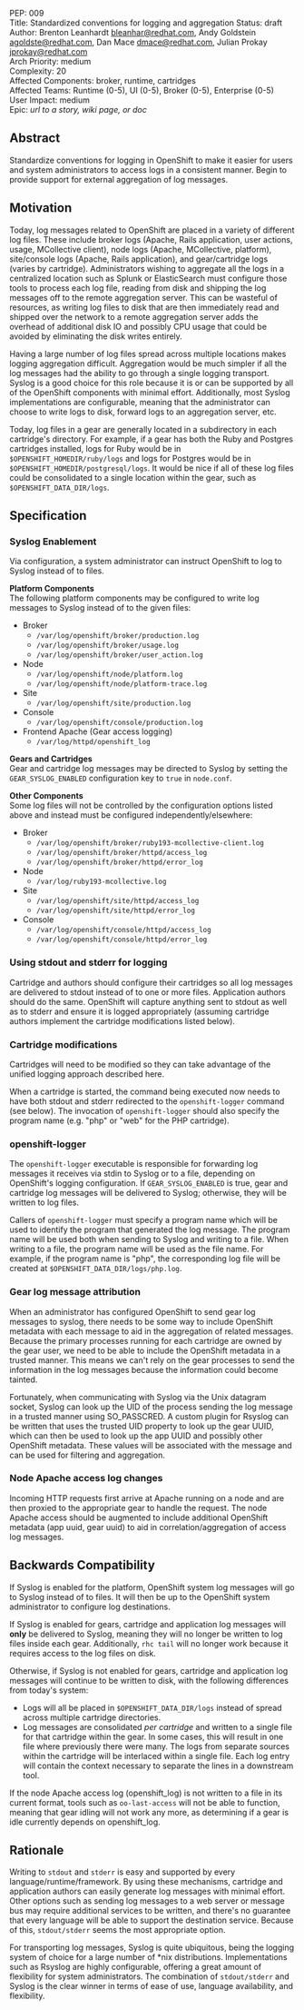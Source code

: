 PEP: 009  
Title: Standardized conventions for logging and aggregation
Status: draft  
Author: Brenton Leanhardt <bleanhar@redhat.com>, Andy Goldstein <agoldste@redhat.com>, Dan Mace <dmace@redhat.com>, Julian Prokay <jprokay@redhat.com>  
Arch Priority: medium  
Complexity: 20  
Affected Components: broker, runtime, cartridges   
Affected Teams: Runtime (0-5), UI (0-5), Broker (0-5), Enterprise (0-5)  
User Impact: medium  
Epic: *url to a story, wiki page, or doc*  

Abstract
--------
Standardize conventions for logging in OpenShift to make it easier for users and system administrators to access logs in a consistent manner. Begin to provide support for external aggregation of log messages.

Motivation
----------
Today, log messages related to OpenShift are placed in a variety of different log files. These include broker logs (Apache, Rails application, user actions, usage, MCollective client), node logs (Apache, MCollective, platform), site/console logs (Apache, Rails application), and gear/cartridge logs (varies by cartridge). Administrators wishing to aggregate all the logs in a centralized location such as Splunk or ElasticSearch must configure those tools to process each log file, reading from disk and shipping the log messages off to the remote aggregation server. This can be wasteful of resources, as writing log files to disk that are then immediately read and shipped over the network to a remote aggregation server adds the overhead of additional disk IO and possibly CPU usage that could be avoided by eliminating the disk writes entirely.

Having a large number of log files spread across multiple locations makes logging aggregation difficult. Aggregation would be much simpler if all the log messages had the ability to go through a single logging transport. Syslog is a good choice for this role because it is or can be supported by all of the OpenShift components with minimal effort. Additionally, most Syslog implementations are configurable, meaning that the administrator can choose to write logs to disk, forward logs to an aggregation server, etc.

Today, log files in a gear are generally located in a subdirectory in each cartridge's directory. For example, if a gear has both the Ruby and Postgres cartridges installed, logs for Ruby would be in `$OPENSHIFT_HOMEDIR/ruby/logs` and logs for Postgres would be in `$OPENSHIFT_HOMEDIR/postgresql/logs`. It would be nice if all of these log files could be consolidated to a single location within the gear, such as `$OPENSHIFT_DATA_DIR/logs`.

Specification
-------------
### Syslog Enablement
Via configuration, a system administrator can instruct OpenShift to log to Syslog instead of to files.

**Platform Components**  
The following platform components may be configured to write log messages to Syslog instead of to the given files:

- Broker
	- `/var/log/openshift/broker/production.log`
	- `/var/log/openshift/broker/usage.log`
	- `/var/log/openshift/broker/user_action.log`
- Node
	- `/var/log/openshift/node/platform.log`
	- `/var/log/openshift/node/platform-trace.log`
- Site
	- `/var/log/openshift/site/production.log`
- Console
	- `/var/log/openshift/console/production.log`
- Frontend Apache (Gear access logging)
  - `/var/log/httpd/openshift_log`

**Gears and Cartridges**  
Gear and cartridge log messages may be directed to Syslog by setting the `GEAR_SYSLOG_ENABLED` configuration key to `true` in `node.conf`.

**Other Components**  
Some log files will not be controlled by the configuration options listed above and instead must be configured independently/elsewhere:

- Broker
	- `/var/log/openshift/broker/ruby193-mcollective-client.log`
	- `/var/log/openshift/broker/httpd/access_log`
	- `/var/log/openshift/broker/httpd/error_log`
- Node
	- `/var/log/ruby193-mcollective.log`
- Site
	- `/var/log/openshift/site/httpd/access_log`
	- `/var/log/openshift/site/httpd/error_log`
- Console
	- `/var/log/openshift/console/httpd/access_log`
	- `/var/log/openshift/console/httpd/error_log`


### Using stdout and stderr for logging
Cartridge and authors should configure their cartridges so all log messages are delivered to stdout instead of to one or more files. Application authors should do the same. OpenShift will capture anything sent to stdout as well as to stderr and ensure it is logged appropriately (assuming cartridge authors implement the cartridge modifications listed below).


### Cartridge modifications
Cartridges will need to be modified so they can take advantage of the unified 
logging approach described here.

When a cartridge is started, the command being executed now needs to have both stdout and stderr redirected to the `openshift-logger` command (see below). The invocation of `openshift-logger` should also specify the program name (e.g. "php" or "web" for the PHP cartridge).


### openshift-logger
The `openshift-logger` executable is responsible for forwarding log messages it receives via stdin to Syslog or to a file, depending on OpenShift's logging configuration. If `GEAR_SYSLOG_ENABLED` is true, gear and cartridge log messages will be delivered to Syslog; otherwise, they will be written to log files.

Callers of `openshift-logger` must specify a program name which will be used to identify the program that generated the log message. The program name will be used both when sending to Syslog and writing to a file. When writing to a file, the program name will be used as the file name. For example, if the program name is "php", the corresponding log file will be created at `$OPENSHIFT_DATA_DIR/logs/php.log`.


### Gear log message attribution
When an administrator has configured OpenShift to send gear log messages to syslog, there needs to be some way to include OpenShift metadata with each message to aid in  the aggregation of related messages. Because the primary processes running for each cartridge are owned by the gear user, we need to be able to include the OpenShift metadata in a trusted manner. This means we can't rely on the gear processes to send the information in the log messages because the information could become tainted.

Fortunately, when communicating with Syslog via the Unix datagram socket, Syslog can look up the UID of the process sending the log message in a trusted manner using SO_PASSCRED. A custom plugin for Rsyslog can be written that uses the trusted UID property to look up the gear UUID, which can then be used to look up the app UUID and possibly other OpenShift metadata. These values will be associated with the message and can be used for filtering and aggregation.


### Node Apache access log changes
Incoming HTTP requests first arrive at Apache running on a node and are then proxied to the appropriate gear to handle the request. The node Apache access should be augmented to include additional OpenShift metadata (app uuid, gear uuid) to aid in correlation/aggregation of access log messages.


Backwards Compatibility
-----------------------
If Syslog is enabled for the platform, OpenShift system log messages will go to Syslog instead of to files. It will then be up to the OpenShift system administrator to configure log destinations.

If Syslog is enabled for gears, cartridge and application log messages will **only** be delivered to Syslog, meaning they will no longer be written to log files inside each gear. Additionally, `rhc tail` will no longer work because it requires access to the log files on disk.

Otherwise, if Syslog is not enabled for gears, cartridge and application log messages will continue to be written to disk, with the following differences from today's system:
* Logs will all be placed in `$OPENSHIFT_DATA_DIR/logs` instead of spread across multiple cartridge directories.
* Log messages are consolidated *per cartridge* and written to a single file for that cartridge within the gear. In some cases, this will result in one file where previously there were many. The logs from separate sources within the cartridge will be interlaced within a single file. Each log entry will contain the context necessary to separate the lines in a downstream tool.

If the node Apache access log (openshift_log) is not written to a file in its current format, tools such as `oo-last-access` will not be able to function, meaning that gear idling will not work any more, as determining if a gear is idle currently depends on openshift_log.


Rationale
---------
Writing to `stdout` and `stderr` is easy and supported by every language/runtime/framework. By using these mechanisms, cartridge and application authors can easily generate log messages with minimal effort. Other options such as sending log messages to a web server or message bus may require additional services to be written, and there's no guarantee that every language will be able to support the destination service. Because of this, `stdout/stderr` seems the most appropriate option.

For transporting log messages, Syslog is quite ubiquitous, being the logging system of choice for a large number of *nix distributions. Implementations such as Rsyslog are highly configurable, offering a great amount of flexibility for system administrators. The combination of `stdout/stderr` and Syslog is the clear winner in terms of ease of use, language availability, and flexibility.